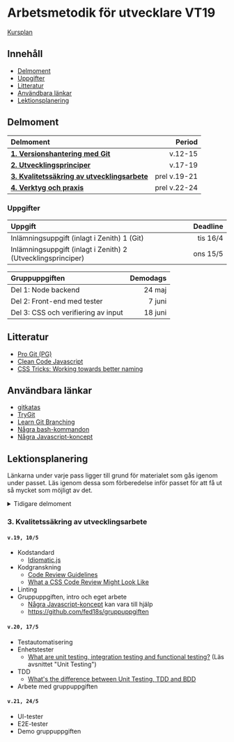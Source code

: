 # Arbetsmetodik för utvecklare VT19

[Kursplan](Kursplan.md)

## Innehåll

* [Delmoment](#delmoment)
* [Uppgifter](#uppgifter)
* [Litteratur](#litteratur)
* [Användbara länkar](#anv%C3%A4ndbara-l%C3%A4nkar)
* [Lektionsplanering](#lektionsplanering)

## Delmoment

| Delmoment                              | Period  |
|:---------------------------------------|--------:|
| [__1. Versionshantering med Git__](#1-versionshantering-med-git) | v.12-15 |
| [__2. Utvecklingsprinciper__](#2-utvecklingsprinciper) | v.17-19 |
| [__3. Kvalitetssäkring av utvecklingsarbete__](#3-kvalitetss%C3%A4kring-av-utvecklingsarbete) | prel v.19-21 |
| [__4. Verktyg och praxis__](#4-verktyg-och-praxis) | prel v.22-24 |

### Uppgifter

| Uppgift                                    | Deadline |
|:-------------------------------------------|---------:|
| Inlämningsuppgift (inlagt i Zenith) 1 (Git)| tis 16/4 |
| Inlämningsuppgift (inlagt i Zenith) 2 (Utvecklingsprinciper)|ons 15/5|



| Gruppuppgiften                             | Demodags |
|:-------------------------------------------|---------:|
| Del 1: Node backend                        | 24 maj   |
| Del 2: Front-end med tester                | 7 juni   |
| Del 3: CSS och verifiering av input        | 18 juni  |

## Litteratur

* [Pro Git (PG)](https://git-scm.com/book/en/v2)
* [Clean Code Javascript](https://github.com/ryanmcdermott/clean-code-javascript)
* [CSS Tricks: Working towards better naming](https://css-tricks.com/working-towards-better-naming/)

## Användbara länkar

* [gitkatas](https://github.com/praqma-training/git-katas)
* [TryGit](https://try.github.io/levels/1/challenges/1)
* [Learn Git Branching](https://learngitbranching.js.org/)
* [Några bash-kommandon](Bash.md)
* [Några Javascript-koncept](Javascript.md)

## Lektionsplanering

Länkarna under varje pass ligger till grund för materialet som gås igenom under passet. Läs igenom dessa som förberedelse inför passet för att få ut så mycket som möjligt av det.

<details>
  <summary>Tidigare delmoment</summary>
  <p>

### 1. Versionshantering med Git

#### `v.12, 22/3`

* Grunderna
* [PG: Getting Started](https://git-scm.com/book/en/v2/Getting-Started-About-Version-Control)
* [PG: Git Basics](https://git-scm.com/book/en/v2/Git-Basics-Getting-a-Git-Repository)

#### `v.13, 29/3`

* Branchning
* [PG: Git Branching](https://git-scm.com/book/en/v2/Git-Branching-Branches-in-a-Nutshell)  
* [Gitflow](Gitflow.md)
* [Gitflow-kata](Gitflow-kata.md)

#### `v.14, 5/4`

* Distribuerade arbetssätt
* GitHub
* [PG: Distributed Git](https://git-scm.com/book/en/v2/Distributed-Git-Distributed-Workflows)
* [PG: GitHub](https://git-scm.com/book/en/v2/GitHub-Account-Setup-and-Configuration)
* [Remote host-övningar](afu3/README.md)

#### `v.15, 12/4`

* Verktyg
  * References, Commit ranges
  * git stash, clean
  * git merge --squash
  * Searching
  * git hooks
* gitk
* SourceTree
* [PG: Tools](https://git-scm.com/book/en/v2/Git-Tools-Revision-Selection)
  * Ni behöver inte läsa
    * Signing your work
    * Rerere
    * Submodules
    * Bundling
    * Replace
    * Credential Storage
* [PG: Git Hooks](https://git-scm.com/book/en/v2/Customizing-Git-Git-Hooks)
* [Övningar verktyg](afu4/README.md)

### 2. Utvecklingsprinciper

#### `v.17, 26/4`

* Vad är kvalitet
* Teknisk skuld
* Ren kod ("clean code")
  * Namngivning
  * Funktioner
* Don't Repeat Yourself ([DRY](https://en.wikipedia.org/wiki/Don%27t_repeat_yourself))
* Läsbarhet
* [Clean Code](https://github.com/ryanmcdermott/clean-code-javascript)  
  Läs "Introduction", "Variables", och "Functions"
* [CSS Tricks: Working towards better naming](https://css-tricks.com/working-towards-better-naming/)
* [Övningar](afu5/README.md)

#### `v.19, 8/5`

* Refaktorisering
* Ren kod
  * Command-query separation ([CQS](https://en.wikipedia.org/wiki/Command%E2%80%93query_separation))
  * Kommentarer
  * Objekt och klasser
* Scoutregeln (lämna lägerplatsen bättre än den var när du kom)
* You Aren't Gonna Need It ([YAGNI](https://en.wikipedia.org/wiki/You_aren%27t_gonna_need_it)) och [Feature creep](https://en.wikipedia.org/wiki/Feature_creep)
* SOLID
* [Clean Code](https://github.com/ryanmcdermott/clean-code-javascript)  
  Läs "Objects and Data Structures", "Classes", "SOLID" och "Comments"
* [Övningar](afu6/README.md)

  </p>
</details>

### 3. Kvalitetssäkring av utvecklingsarbete

#### `v.19, 10/5`

* Kodstandard
  * [Idiomatic.js](https://github.com/rwaldron/idiomatic.js)
* Kodgranskning
  * [Code Review Guidelines](https://www.codeproject.com/Articles/524235/Codeplusreviewplusguidelines)
  * [What a CSS Code Review Might Look Like](https://css-tricks.com/what-a-css-code-review-might-look-like/)
* Linting
* Gruppuppgiften, intro och eget arbete
  * [Några Javascript-koncept](Javascript.md) kan vara till hjälp
  * https://github.com/fed18s/gruppuppgiften

#### `v.20, 17/5`

* Testautomatisering
* Enhetstester
  * [What are unit testing, integration testing and functional testing?](https://codeutopia.net/blog/2015/04/11/what-are-unit-testing-integration-testing-and-functional-testing/)
  (Läs avsnittet "Unit Testing")
* TDD
  * [What's the difference between Unit Testing, TDD and BDD](https://codeutopia.net/blog/2015/03/01/unit-testing-tdd-and-bdd/)
* Arbete med gruppuppgiften

#### `v.21, 24/5`

* UI-tester
* E2E-tester
* Demo gruppuppgiften
